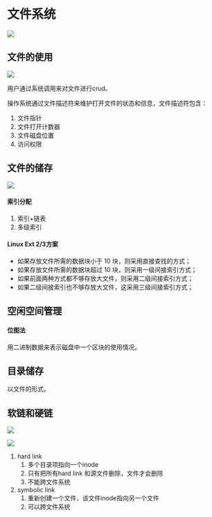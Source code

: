 # 文件系统



![](https://pic3.zhimg.com/80/v2-b92499b17ed11bc279689ecdb6efb4b6_720w.jpg "")

## 文件的使用

![](https://pic1.zhimg.com/80/v2-bb6dc369fbf16afbdb088c6c7c26d9cc_1440w.jpg "")

用户通过系统调用来对文件进行crud。

操作系统通过文件描述符来维护打开文件的状态和信息，文件描述符包含：

1. 文件指针
2. 文件打开计数器
3. 文件磁盘位置
4. 访问权限

## 文件的储存

![](https://pic4.zhimg.com/80/v2-e01c7af752461c0794a10f383dbe465b_1440w.jpg "")

#### 索引分配

1. 索引+链表
2. 多级索引

#### Linux Ext 2/3方案

- 如果存放文件所需的数据块小于 10 块，则采用直接查找的方式；
- 如果存放文件所需的数据块超过 10 块，则采用一级间接索引方式；
- 如果前面两种方式都不够存放大文件，则采用二级间接索引方式；
- 如果二级间接索引也不够存放大文件，这采用三级间接索引方式；

## 空闲空间管理

#### 位图法

用二进制数据来表示磁盘中一个区块的使用情况。

## 目录储存

以文件的形式。

## 软链和硬链

![](https://pic4.zhimg.com/80/v2-7cf8cec396a66dca2dd1fcd6dadab537_1440w.jpg "")

![](https://pic3.zhimg.com/80/v2-5606413e1b5d2c727399711d347617a2_1440w.jpg "")

1. hard link
    1. 多个目录项指向一个inode
    2. 只有把所有hard link 和源文件删除，文件才会删除
    3. 不能跨文件系统
2. symbolic link
    1. 重新创建一个文件，该文件inode指向另一个文件
    2. 可以跨文件系统



